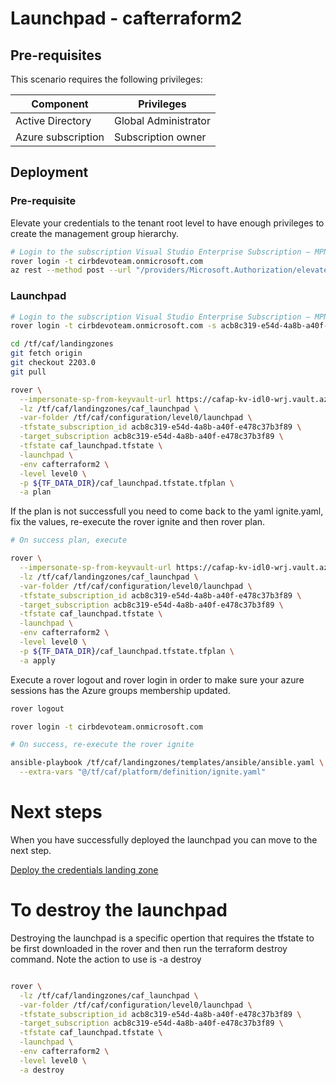 # Launchpad - cafterraform2

## Pre-requisites

This scenario requires the following privileges:

| Component          | Privileges           |
|--------------------|----------------------|
| Active Directory   | Global Administrator |
| Azure subscription | Subscription owner   |

## Deployment

### Pre-requisite

Elevate your credentials to the tenant root level to have enough privileges to create the management group hierarchy.

```bash
# Login to the subscription Visual Studio Enterprise Subscription – MPN with the user hamid.muhammad.rafe.qureshi_devoteam.be#EXT#@cirbdevoteam.onmicrosoft.com
rover login -t cirbdevoteam.onmicrosoft.com
az rest --method post --url "/providers/Microsoft.Authorization/elevateAccess?api-version=2016-07-01"

```

### Launchpad

```bash
# Login to the subscription Visual Studio Enterprise Subscription – MPN with the user hamid.muhammad.rafe.qureshi_devoteam.be#EXT#@cirbdevoteam.onmicrosoft.com
rover login -t cirbdevoteam.onmicrosoft.com -s acb8c319-e54d-4a8b-a40f-e478c37b3f89

cd /tf/caf/landingzones
git fetch origin
git checkout 2203.0
git pull

rover \
  --impersonate-sp-from-keyvault-url https://cafap-kv-idl0-wrj.vault.azure.net/ \
  -lz /tf/caf/landingzones/caf_launchpad \
  -var-folder /tf/caf/configuration/level0/launchpad \
  -tfstate_subscription_id acb8c319-e54d-4a8b-a40f-e478c37b3f89 \
  -target_subscription acb8c319-e54d-4a8b-a40f-e478c37b3f89 \
  -tfstate caf_launchpad.tfstate \
  -launchpad \
  -env cafterraform2 \
  -level level0 \
  -p ${TF_DATA_DIR}/caf_launchpad.tfstate.tfplan \
  -a plan

```

If the plan is not successfull you need to come back to the yaml ignite.yaml, fix the values, re-execute the rover ignite and then rover plan.


```bash 
# On success plan, execute

rover \
  --impersonate-sp-from-keyvault-url https://cafap-kv-idl0-wrj.vault.azure.net/ \
  -lz /tf/caf/landingzones/caf_launchpad \
  -var-folder /tf/caf/configuration/level0/launchpad \
  -tfstate_subscription_id acb8c319-e54d-4a8b-a40f-e478c37b3f89 \
  -target_subscription acb8c319-e54d-4a8b-a40f-e478c37b3f89 \
  -tfstate caf_launchpad.tfstate \
  -launchpad \
  -env cafterraform2 \
  -level level0 \
  -p ${TF_DATA_DIR}/caf_launchpad.tfstate.tfplan \
  -a apply

```

Execute a rover logout and rover login in order to make sure your azure sessions has the Azure groups membership updated.

```bash
rover logout

rover login -t cirbdevoteam.onmicrosoft.com

# On success, re-execute the rover ignite

ansible-playbook /tf/caf/landingzones/templates/ansible/ansible.yaml \
  --extra-vars "@/tf/caf/platform/definition/ignite.yaml"

```

# Next steps

When you have successfully deployed the launchpad you can  move to the next step.

 [Deploy the credentials landing zone](../credentials/readme.md)


# To destroy the launchpad

Destroying the launchpad is a specific opertion that requires the tfstate to be first downloaded in the rover and then run the terraform destroy command. Note the action to use is -a destroy

```bash

rover \
  -lz /tf/caf/landingzones/caf_launchpad \
  -var-folder /tf/caf/configuration/level0/launchpad \
  -tfstate_subscription_id acb8c319-e54d-4a8b-a40f-e478c37b3f89 \
  -target_subscription acb8c319-e54d-4a8b-a40f-e478c37b3f89 \
  -tfstate caf_launchpad.tfstate \
  -launchpad \
  -env cafterraform2 \
  -level level0 \
  -a destroy

```